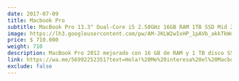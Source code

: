 ```yaml
---
date: 2017-07-09
title: Macbook Pro
subtitle: MacBook Pro 13.3" Dual-Core i5 2.50GHz 16GB RAM 1TB SSD Mid 2012
image: https://lh3.googleusercontent.com/pw/AM-JKLW2wIxHP_1pAVb_akkTkWdAarLws2ilmvFCFxcNfb8Y7bzuAsC3XgKc8ayL3H1g5TSAtuV3kAbCSECbN5R8onf7Pat5-tYkcb94qEOuVyLiextSXlNATrj3bXVvC5lRz_K_juDfceB-UHo-v_n0sBwKug=w466-h621-no?authuser=0
price: $ 710.000
weight: 710
description: MacBook Pro 2012 mejorado con 16 GB de RAM y 1 TB disco SSD, precio conversable
link: https://wa.me/56992252351?text=Hola!%20Me%20interesa%20el%20Macbook%20Pro.%20Cuentame%20mas%20sobre%20...
exclude: false
---
```

